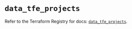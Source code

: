 # `data_tfe_projects`

Refer to the Terraform Registry for docs: [`data_tfe_projects`](https://registry.terraform.io/providers/hashicorp/tfe/0.68.0/docs/data-sources/projects).
